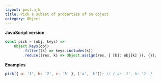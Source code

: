 ```yaml
---
layout: post.njk
title: Pick a subset of properties of an object
category: Object
---
```


**JavaScript version**

```js
const pick = (obj, keys) =>
    Object.keys(obj)
        .filter((k) => keys.includes(k))
        .reduce((res, k) => Object.assign(res, { [k]: obj[k] }), {});
```

**Examples**

```js
pick({ a: '1', b: '2', c: '3' }, ['a', 'b']); // { a: '1', b: '2' }
```
